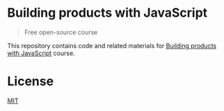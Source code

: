 # Building products with JavaScript

> Free open-source course

This repository contains code and related materials for [Building products with JavaScript](https://www.youtube.com/playlist?list=PL_gX69xPLi-ljVdNhspjZUlPmBNjRgD2X) course.

# License

[MIT](https://opensource.org/licenses/MIT)
